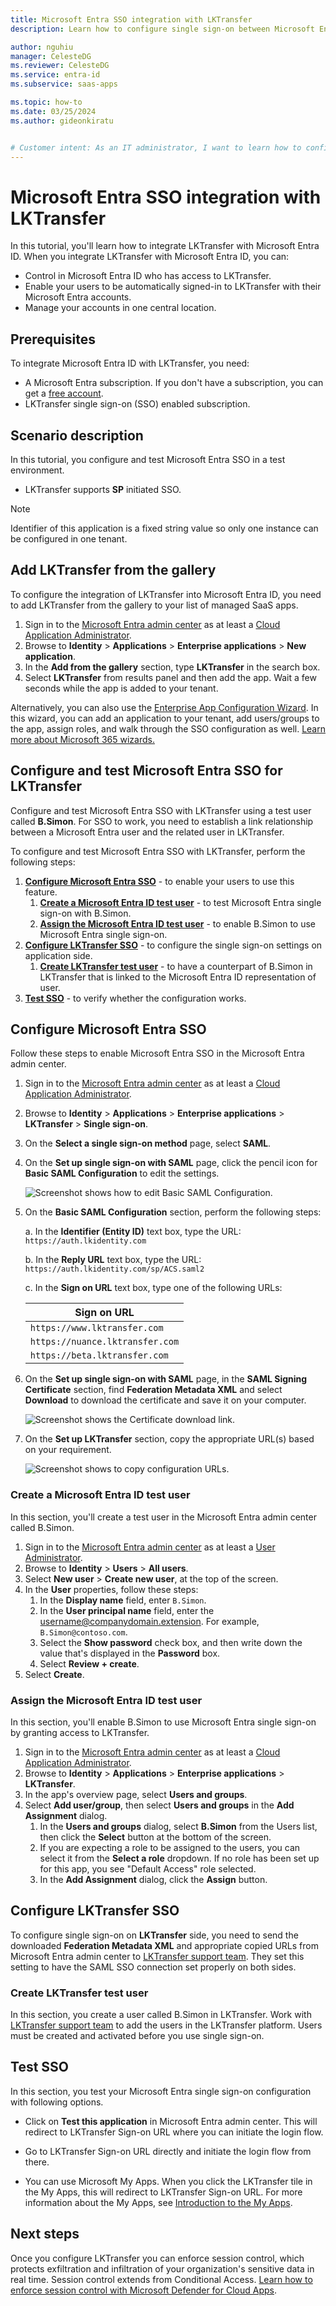 ```yaml
---
title: Microsoft Entra SSO integration with LKTransfer
description: Learn how to configure single sign-on between Microsoft Entra ID and LKTransfer.

author: nguhiu
manager: CelesteDG
ms.reviewer: CelesteDG
ms.service: entra-id
ms.subservice: saas-apps

ms.topic: how-to
ms.date: 03/25/2024
ms.author: gideonkiratu


# Customer intent: As an IT administrator, I want to learn how to configure single sign-on between Microsoft Entra ID and LKTransfer so that I can control who has access to LKTransfer, enable automatic sign-in with Microsoft Entra accounts, and manage my accounts in one central location.
---
```


# Microsoft Entra SSO integration with LKTransfer

In this tutorial, you'll learn how to integrate LKTransfer with Microsoft Entra ID. When you integrate LKTransfer with Microsoft Entra ID, you can:

* Control in Microsoft Entra ID who has access to LKTransfer.
* Enable your users to be automatically signed-in to LKTransfer with their Microsoft Entra accounts.
* Manage your accounts in one central location.

## Prerequisites

To integrate Microsoft Entra ID with LKTransfer, you need:

* A Microsoft Entra subscription. If you don't have a subscription, you can get a [free account](https://azure.microsoft.com/free/).
* LKTransfer single sign-on (SSO) enabled subscription.

## Scenario description

In this tutorial, you configure and test Microsoft Entra SSO in a test environment.

* LKTransfer supports **SP** initiated SSO.

> [!NOTE]
> Identifier of this application is a fixed string value so only one instance can be configured in one tenant.

## Add LKTransfer from the gallery

To configure the integration of LKTransfer into Microsoft Entra ID, you need to add LKTransfer from the gallery to your list of managed SaaS apps.

1. Sign in to the [Microsoft Entra admin center](https://entra.microsoft.com) as at least a [Cloud Application Administrator](~/identity/role-based-access-control/permissions-reference.md#cloud-application-administrator).
1. Browse to **Identity** > **Applications** > **Enterprise applications** > **New application**.
1. In the **Add from the gallery** section, type **LKTransfer** in the search box.
1. Select **LKTransfer** from results panel and then add the app. Wait a few seconds while the app is added to your tenant.

Alternatively, you can also use the [Enterprise App Configuration Wizard](https://portal.office.com/AdminPortal/home?Q=Docs#/azureadappintegration). In this wizard, you can add an application to your tenant, add users/groups to the app, assign roles, and walk through the SSO configuration as well. [Learn more about Microsoft 365 wizards.](/microsoft-365/admin/misc/azure-ad-setup-guides)

## Configure and test Microsoft Entra SSO for LKTransfer

Configure and test Microsoft Entra SSO with LKTransfer using a test user called **B.Simon**. For SSO to work, you need to establish a link relationship between a Microsoft Entra user and the related user in LKTransfer.

To configure and test Microsoft Entra SSO with LKTransfer, perform the following steps:

1. **[Configure Microsoft Entra SSO](#configure-microsoft-entra-sso)** - to enable your users to use this feature.
    1. **[Create a Microsoft Entra ID test user](#create-a-microsoft-entra-id-test-user)** - to test Microsoft Entra single sign-on with B.Simon.
    1. **[Assign the Microsoft Entra ID test user](#assign-the-microsoft-entra-id-test-user)** - to enable B.Simon to use Microsoft Entra single sign-on.
1. **[Configure LKTransfer SSO](#configure-lktransfer-sso)** - to configure the single sign-on settings on application side.
    1. **[Create LKTransfer test user](#create-lktransfer-test-user)** - to have a counterpart of B.Simon in LKTransfer that is linked to the Microsoft Entra ID representation of user.
1. **[Test SSO](#test-sso)** - to verify whether the configuration works.

## Configure Microsoft Entra SSO

Follow these steps to enable Microsoft Entra SSO in the Microsoft Entra admin center.

1. Sign in to the [Microsoft Entra admin center](https://entra.microsoft.com) as at least a [Cloud Application Administrator](~/identity/role-based-access-control/permissions-reference.md#cloud-application-administrator).
1. Browse to **Identity** > **Applications** > **Enterprise applications** > **LKTransfer** > **Single sign-on**.
1. On the **Select a single sign-on method** page, select **SAML**.
1. On the **Set up single sign-on with SAML** page, click the pencil icon for **Basic SAML Configuration** to edit the settings.

   ![Screenshot shows how to edit Basic SAML Configuration.](common/edit-urls.png "Basic Configuration")

1. On the **Basic SAML Configuration** section, perform the following steps:

    a. In the **Identifier (Entity ID)** text box, type the URL:
    `https://auth.lkidentity.com`

    b. In the **Reply URL** text box, type the URL:
    `https://auth.lkidentity.com/sp/ACS.saml2`

    c. In the **Sign on URL** text box, type one of the following URLs:

    |**Sign on URL**|
    |----------------|
    | `https://www.lktransfer.com` |
    | `https://nuance.lktransfer.com` |
    | `https://beta.lktransfer.com` |

1. On the **Set up single sign-on with SAML** page, in the **SAML Signing Certificate** section, find **Federation Metadata XML** and select **Download** to download the certificate and save it on your computer.

	![Screenshot shows the Certificate download link.](common/metadataxml.png "Certificate")

1. On the **Set up LKTransfer** section, copy the appropriate URL(s) based on your requirement.

	![Screenshot shows to copy configuration URLs.](common/copy-configuration-urls.png "Metadata")

### Create a Microsoft Entra ID test user

In this section, you'll create a test user in the Microsoft Entra admin center called B.Simon.

1. Sign in to the [Microsoft Entra admin center](https://entra.microsoft.com) as at least a [User Administrator](~/identity/role-based-access-control/permissions-reference.md#user-administrator).
1. Browse to **Identity** > **Users** > **All users**.
1. Select **New user** > **Create new user**, at the top of the screen.
1. In the **User** properties, follow these steps:
   1. In the **Display name** field, enter `B.Simon`.  
   1. In the **User principal name** field, enter the username@companydomain.extension. For example, `B.Simon@contoso.com`.
   1. Select the **Show password** check box, and then write down the value that's displayed in the **Password** box.
   1. Select **Review + create**.
1. Select **Create**.

### Assign the Microsoft Entra ID test user

In this section, you'll enable B.Simon to use Microsoft Entra single sign-on by granting access to LKTransfer.

1. Sign in to the [Microsoft Entra admin center](https://entra.microsoft.com) as at least a [Cloud Application Administrator](~/identity/role-based-access-control/permissions-reference.md#cloud-application-administrator).
1. Browse to **Identity** > **Applications** > **Enterprise applications** > **LKTransfer**.
1. In the app's overview page, select **Users and groups**.
1. Select **Add user/group**, then select **Users and groups** in the **Add Assignment** dialog.
   1. In the **Users and groups** dialog, select **B.Simon** from the Users list, then click the **Select** button at the bottom of the screen.
   1. If you are expecting a role to be assigned to the users, you can select it from the **Select a role** dropdown. If no role has been set up for this app, you see "Default Access" role selected.
   1. In the **Add Assignment** dialog, click the **Assign** button.

## Configure LKTransfer SSO

To configure single sign-on on **LKTransfer** side, you need to send the downloaded **Federation Metadata XML** and appropriate copied URLs from Microsoft Entra admin center to [LKTransfer support team](mailto:supportcenter@ellkay.com). They set this setting to have the SAML SSO connection set properly on both sides.

### Create LKTransfer test user

In this section, you create a user called B.Simon in LKTransfer. Work with [LKTransfer support team](mailto:supportcenter@ellkay.com) to add the users in the LKTransfer platform. Users must be created and activated before you use single sign-on.

## Test SSO 

In this section, you test your Microsoft Entra single sign-on configuration with following options.
 
* Click on **Test this application** in Microsoft Entra admin center. This will redirect to LKTransfer Sign-on URL where you can initiate the login flow.
 
* Go to LKTransfer Sign-on URL directly and initiate the login flow from there.
 
* You can use Microsoft My Apps. When you click the LKTransfer tile in the My Apps, this will redirect to LKTransfer Sign-on URL. For more information about the My Apps, see [Introduction to the My Apps](https://support.microsoft.com/account-billing/sign-in-and-start-apps-from-the-my-apps-portal-2f3b1bae-0e5a-4a86-a33e-876fbd2a4510).

## Next steps

Once you configure LKTransfer you can enforce session control, which protects exfiltration and infiltration of your organization's sensitive data in real time. Session control extends from Conditional Access. [Learn how to enforce session control with Microsoft Defender for Cloud Apps](/cloud-app-security/proxy-deployment-any-app).